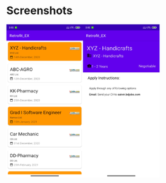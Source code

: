
# Screenshots
<div style="display:flex;">
<img src="https://github.com/shawon5ice/Retrofit_EX/blob/master/screenshots/job_list.jpg" alt="alt text" width="200" height="400">
<img src="https://github.com/shawon5ice/Retrofit_EX/blob/master/screenshots/job_details.jpg" alt="alt text" width="200" height="400">
</div>
